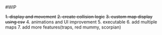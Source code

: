 #WIP

<s>1. display and movement</s>
<s>2. create collision logic</s>
<s>3. custom map display using csv</s>
4. animations and UI improvement
5. executable
6. add multiple maps
7. add more features(traps, red mummy, scorpian)
